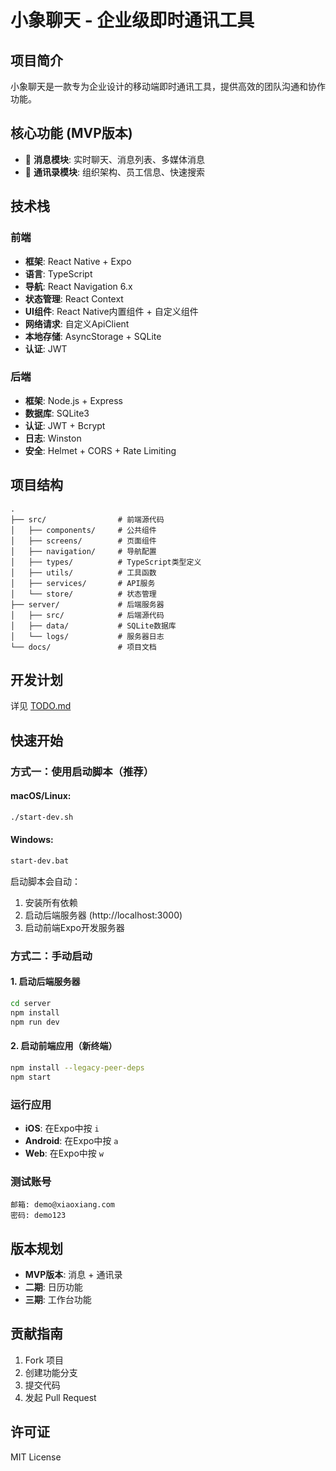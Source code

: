 # 小象聊天 - 企业级即时通讯工具

## 项目简介
小象聊天是一款专为企业设计的移动端即时通讯工具，提供高效的团队沟通和协作功能。

## 核心功能 (MVP版本)
- 💬 **消息模块**: 实时聊天、消息列表、多媒体消息
- 📱 **通讯录模块**: 组织架构、员工信息、快速搜索

## 技术栈

### 前端
- **框架**: React Native + Expo
- **语言**: TypeScript
- **导航**: React Navigation 6.x
- **状态管理**: React Context
- **UI组件**: React Native内置组件 + 自定义组件
- **网络请求**: 自定义ApiClient
- **本地存储**: AsyncStorage + SQLite
- **认证**: JWT

### 后端
- **框架**: Node.js + Express
- **数据库**: SQLite3
- **认证**: JWT + Bcrypt
- **日志**: Winston
- **安全**: Helmet + CORS + Rate Limiting

## 项目结构
```
.
├── src/                # 前端源代码
│   ├── components/     # 公共组件
│   ├── screens/        # 页面组件
│   ├── navigation/     # 导航配置
│   ├── types/          # TypeScript类型定义
│   ├── utils/          # 工具函数
│   ├── services/       # API服务
│   └── store/          # 状态管理
├── server/             # 后端服务器
│   ├── src/            # 后端源代码
│   ├── data/           # SQLite数据库
│   └── logs/           # 服务器日志
└── docs/               # 项目文档
```

## 开发计划
详见 [TODO.md](./TODO.md)

## 快速开始

### 方式一：使用启动脚本（推荐）

#### macOS/Linux:
```bash
./start-dev.sh
```

#### Windows:
```bash
start-dev.bat
```

启动脚本会自动：
1. 安装所有依赖
2. 启动后端服务器 (http://localhost:3000)
3. 启动前端Expo开发服务器

### 方式二：手动启动

#### 1. 启动后端服务器
```bash
cd server
npm install
npm run dev
```

#### 2. 启动前端应用（新终端）
```bash
npm install --legacy-peer-deps
npm start
```

### 运行应用
- **iOS**: 在Expo中按 `i`
- **Android**: 在Expo中按 `a`
- **Web**: 在Expo中按 `w`

### 测试账号
```
邮箱: demo@xiaoxiang.com
密码: demo123
```

## 版本规划
- **MVP版本**: 消息 + 通讯录
- **二期**: 日历功能
- **三期**: 工作台功能

## 贡献指南
1. Fork 项目
2. 创建功能分支
3. 提交代码
4. 发起 Pull Request

## 许可证
MIT License